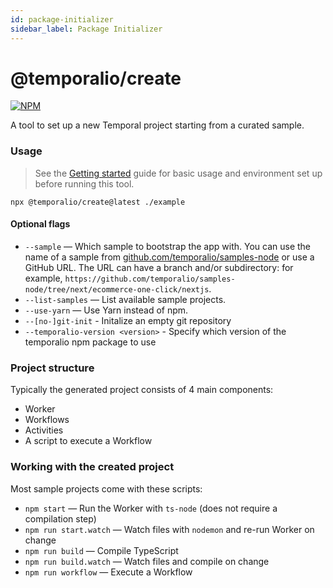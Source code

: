 ```yaml
---
id: package-initializer
sidebar_label: Package Initializer
---
```


# @temporalio/create

[![NPM](https://img.shields.io/npm/v/@temporalio/create?style=for-the-badge)](https://www.npmjs.com/package/@temporalio/create)

A tool to set up a new Temporal project starting from a curated sample.

### Usage

> See the [Getting started](/docs/node/introduction/#getting-started) guide for basic usage and environment set up before running this tool.

`npx @temporalio/create@latest ./example`

#### Optional flags

- `--sample` — Which sample to bootstrap the app with. You can use the name of a sample
  from [github.com/temporalio/samples-node](https://github.com/temporalio/samples-node) or use a GitHub URL. The URL can have a branch and/or subdirectory: for example, `https://github.com/temporalio/samples-node/tree/next/ecommerce-one-click/nextjs`.
- `--list-samples` — List available sample projects.
- `--use-yarn` — Use Yarn instead of npm.
- `--[no-]git-init` - Initalize an empty git repository
- `--temporalio-version <version>` - Specify which version of the temporalio npm package to use

### Project structure

Typically the generated project consists of 4 main components:

- Worker
- Workflows
- Activities
- A script to execute a Workflow

### Working with the created project

Most sample projects come with these scripts:

- `npm start` — Run the Worker with `ts-node` (does not require a compilation step)
- `npm run start.watch` — Watch files with `nodemon` and re-run Worker on change
- `npm run build` — Compile TypeScript
- `npm run build.watch` — Watch files and compile on change
- `npm run workflow` — Execute a Workflow
